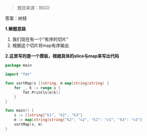 > 题目来源：BIGO

答案：树枝

**1.解题思路**

1. 我们现在有一个“有序的切片”
2. 根据这个切片将map有序输出

**2.这里写的是一个模板，根据具体的slice与map来写出代码**

~~~ go 
package main

import "fmt"

func sortMap(s []string, m map[string]string) {
	for _, k := range s {
		fmt.Println(m[k])
	}
}

func main() {
	s := []string{"k1", "k2", "k3"}
	m := map[string]string{"k2": "v2", "k1": "v1", "k3": "v3"}
	sortMap(s, m)
}
~~~

 